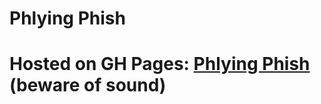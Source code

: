 # Phlying Phish


# Hosted on GH Pages: [Phlying Phish](https://milkman90.github.io/game-time/) (beware of sound)
